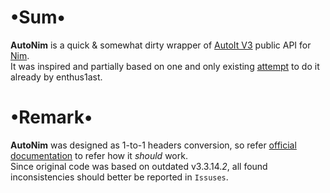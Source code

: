 # •Sum•
**AutoNim** is a quick & somewhat dirty wrapper of [AutoIt V3](https://www.autoitscript.com/site/) public API for [Nim](http://nim-lang.org).  
It was inspired and partially based on one and only existing [attempt](https://github.com/enthus1ast/nimau3) to do it already by enthus1ast.

# •Remark•
**AutoNim** was designed as 1-to-1 headers conversion, so refer [official documentation](https://www.autoitscript.com/autoit3/docs/functions.htm) to refer how it *should* work.  
Since original code was based on outdated v3.3.14.*2*, all found inconsistencies should better be reported in `Issuses`.
